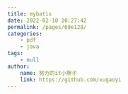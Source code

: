 ```yaml
---
title: mybatis
date: 2022-02-10 10:27:42
permalink: /pages/69e128/
categories:
    - pdf
    - java
tags:
    - null
author:
    name: 努力的it小胖子
    link: https://github.com/xugaoyi
---
```

